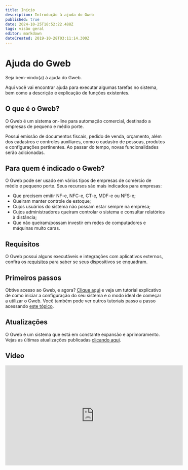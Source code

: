 ```yaml
---
title: Início
description: Introdução à ajuda do Gweb
published: true
date: 2024-10-25T18:52:22.488Z
tags: visão geral
editor: markdown
dateCreated: 2019-10-28T03:11:14.300Z
---
```


# Ajuda do Gweb

Seja bem-vindo(a) à ajuda do Gweb. 

Aqui você vai encontrar ajuda para executar algumas tarefas no sistema, bem como a descrição e explicação de funções existentes.

## O que é o Gweb?

O Gweb é um sistema on-line para automação comercial, destinado a empresas de pequeno e médio porte.

Possui emissão de documentos fiscais, pedido de venda, orçamento, além dos cadastros e controles auxiliares, como o cadastro de pessoas, produtos e configurações pertinentes. Ao passar do tempo, novas funcionalidades serão adicionadas.

## Para quem é indicado o Gweb?

O Gweb pode ser usado em vários tipos de empresas de comércio de médio e pequeno porte. Seus recursos são mais indicados para empresas:

- Que precisem emitir NF-e, NFC-e, CT-e, MDF-e ou NFS-e;
- Queiram manter controle de estoque;
- Cujos usuários do sistema não possam estar sempre na empresa;
- Cujos administradores queiram controlar o sistema e consultar relatórios à distância;
- Que não queiram/possam investir em redes de computadores e máquinas muito caras.

## Requisitos

O Gweb possui alguns executáveis e integrações com aplicativos externos, confira os [requisitos](/pt-br/requisitos) para saber se seus dispositivos se enquadram.

## Primeiros passos

Obtive acesso ao Gweb, e agora? [Clique aqui](/tutoriais/primeiros-passos) e veja um tutorial explicativo de como iniciar a configuração do seu sistema e o modo ideal de começar a utilizar o Gweb. Você também pode ver outros tutoriais passo a passo acessando [este tópico](/tutoriais).


## Atualizações

O Gweb é um sistema que está em constante expansão e aprimoramento. Vejas as últimas atualizações publicadas [clicando aqui](/atualizacoes).

## Vídeo

<div class="text-center">
	<iframe width="560" height="315" src="https://www.youtube.com/embed/SI8Nc0jxQq0?si=wWHY93ZFftjbqdgU" title="YouTube video player" frameborder="0" allow="accelerometer; autoplay; clipboard-write; encrypted-media; gyroscope; picture-in-picture; web-share" allowfullscreen></iframe>
</div>